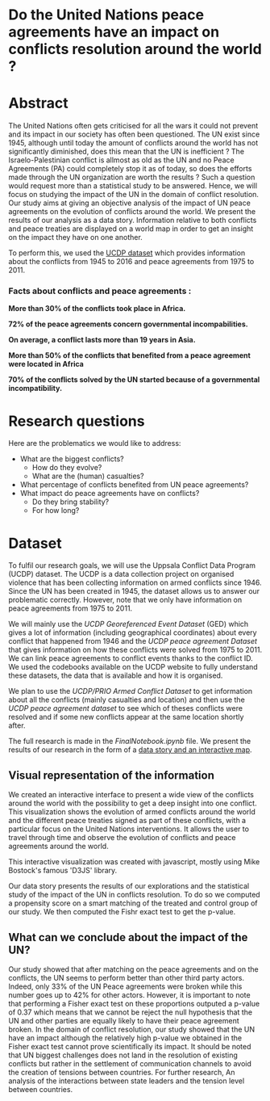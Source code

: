 # Do the United Nations peace agreements have an impact on conflicts resolution around the world ?

# Abstract
The United Nations often gets criticised for all the wars it could not prevent and its impact in our society has often been questioned. The UN exist since 1945, although until today the amount of conflicts around the world has not significantly diminished, does this mean that the UN is inefficient ? The Israelo-Palestinian conflict is allmost as old as the UN and no Peace Agreements (PA) could completely stop it as of today, so does the efforts made through the UN organization are worth the results ? Such a question would request more than a statistical study to be answered. Hence, we will focus on studying the impact of the UN in the domain of conflict resolution. 
Our study aims at giving an objective analysis of the impact of UN peace agreements on the evolution of conflicts around the world. We present the results of our analysis as a data story. Information relative to both conflicts and peace treaties are displayed on a world map in order to get an insight on the impact they have on one another. 

To perform this, we used the [UCDP dataset](http://ucdp.uu.se) which provides information about the conflicts from 1945 to 2016 and peace agreements from 1975 to 2011.

### Facts about conflicts and peace agreements :

**More than 30% of the conflicts took place in Africa.**

**72% of the peace agreements concern governmental incompabilities.**

**On average, a conflict lasts more than 19 years in Asia.**

**More than 50% of the conflicts that benefited from a peace agreement were located in Africa**

**70% of the conflicts solved by the UN started because of a governmental incompatibility.**

# Research questions
Here are the problematics we would like to address:

- What are the biggest conflicts?
  - How do they evolve? 
  - What are the (human) casualties? 
- What percentage of conflicts benefited from UN peace agreements?
- What impact do peace agreements have on conflicts? 
  - Do they bring stability? 
  - For how long?

# Dataset
To fulfil our research goals, we will use the Uppsala Conflict Data Program (UCDP) dataset. The UCDP is a data collection project on organised violence that has been collecting information on armed conflicts since 1946. Since the UN has been created in 1945, the dataset allows us to answer our problematic correctly. However, note that we only have information on peace agreements from 1975 to 2011.

We will mainly use the *UCDP Georeferenced Event Dataset* (GED) which gives a lot of information (including geographical coordinates) about every conflict that happened from 1946 and the *UCDP peace agreement Dataset* that gives information on how these conflicts were solved from 1975 to 2011. We can link peace agreements to conflict events thanks to the conflict ID. We used the codebooks available on the UCDP website to fully understand these datasets, the data that is available and how it is organised. 

We plan to use the *UCDP/PRIO Armed Conflict Dataset* to get information about all the conflicts (mainly casualties and location) and then use the *UCDP peace agreement dataset* to see which of theses conflicts were resolved and if some new conflicts appear at the same location shortly after.

The full research is made in the *FinalNotebook.ipynb* file. We present the results of our research in the form of a [data story and an interactive map](https://rbsteinm.github.io/AppliedDataAnalysis/project/frontend/).


## Visual representation of the information

We created an interactive interface to present a wide view of the conflicts around the world with the possibility to get a deep insight into one conflict. This visualization shows the evolution of armed conflicts around the world and the different peace treaties signed as part of these conflicts, with a particular focus on the United Nations interventions. It allows the user to travel through time and observe the evolution of conflicts and peace agreements around the world.

This interactive visualization was created with javascript, mostly using Mike Bostock's famous 'D3JS' library.

Our data story presents the results of our explorations and the statistical study of the impact of the UN in conflicts resolution. To do so we computed a propensity score on a smart matching of the treated and control group of our study. We then computed the Fishr exact test to get the p-value.



## What can we conclude about the impact of the UN?

Our study showed that after matching on the peace agreements and on the conflicts, the UN seems to perform better than other third party actors. Indeed, only 33% of the UN Peace agreements were broken while this number goes up to 42% for other actors. However, it is important to note that performing a Fisher exact test on these proportions outputed a p-value of 0.37 which means that we cannot be reject the null hypothesis that the UN and other parties are equally likely to have their peace agreement broken. In the domain of conflict resolution, our study showed that the UN have an impact although the relatively high p-value we obtained in the Fisher exact test cannot prove scientifically its impact. It should be noted that UN biggest challenges does not land in the resolution of existing conflicts but rather in the settlement of communication channels to avoid the creation of tensions between countries. For further research, An analysis of the interactions between state leaders and the tension level between countries.
